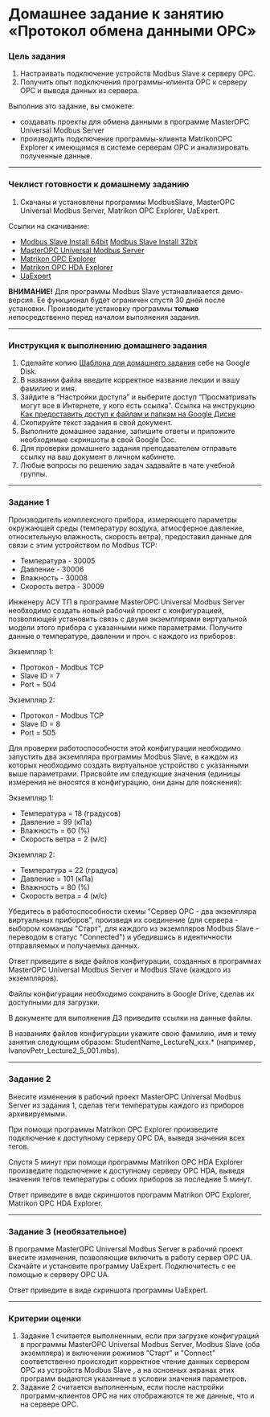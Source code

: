 # Домашнее задание к занятию «Протокол обмена данными OPC»

### Цель задания

1. Настраивать подключение устройств Modbus Slave к серверу OPC.
1. Получить опыт подключения программы-клиента OPC к серверу OPC и вывода данных из сервера.

Выполнив это задание, вы сможете:
* создавать проекты для обмена данными в программе MasterOPC Universal Modbus Server
* производить подключение программы-клиента MatrikonOPC Explorer к имеющимся в системе серверам OPC и анализировать полученные данные.

------

### Чеклист готовности к домашнему заданию

1. Скачаны и установлены программы ModbusSlave, MasterOPC Universal Modbus Server, Matrikon OPC Explorer, UaExpert.

Ссылки на скачивание:

- [Modbus Slave Install 64bit](https://www.modbustools.com/download/ModbusSlaveSetup64Bit.exe "ModbusSlave Install 64bit") [Modbus Slave Install 32bit](https://www.modbustools.com/download/ModbusSlaveSetup32Bit.exe "ModbusSlave Install 32bit")
- [MasterOPC Universal Modbus Server](https://drive.google.com/file/d/1gKj-W5g06wFmacTKTg7TA-25U2k4xI9t/view?usp=sharing "MasterOPC Universal Modbus Server (Zip)")
- [Matrikon OPC Explorer](https://drive.google.com/file/d/1G50COfrtY2KkFmSVi16BuPSSWetK0sje/view?usp=sharing "Matrikon OPC Explorer")
- [Matrikon OPC HDA Explorer](https://drive.google.com/file/d/1JyQjTRuLhzjpsNQ7sxk_vD_42GMxfV6P/view?usp=sharing "Matrikon OPC HDA Explorer")
- [UaExpert](https://drive.google.com/file/d/1CZj7ETnsDMord99d8uf_zDaggcIUpwsd/view?usp=sharing "UaExpert")
 
**ВНИМАНИЕ!** Для программы Modbus Slave устанавливается демо-версия. Ее функционал будет ограничен спустя 30 дней после установки.
Производите установку программы **только** непосредственно перед началом выполнения задания.

------

### Инструкция к выполнению домашнего задания

1. Сделайте копию [Шаблона для домашнего задания](https://docs.google.com/document/d/1Ia5Z9qZRRgcBH80XDq4_CqITyffKqd6FboDE8m_auK4/edit?usp=sharing) себе на Google Disk.
2. В названии файла введите корректное название лекции и вашу фамилию и имя.
3. Зайдите в “Настройки доступа” и выберите доступ “Просматривать могут все в Интернете, у кого есть ссылка”.
 Ссылка на инструкцию [Как предоставить доступ к файлам и папкам на Google Диске](https://support.google.com/docs/answer/2494822?hl=ru&co=GENIE.Platform%3DDesktop)
5. Скопируйте текст задания в свой документ.
6. Выполните домашнее задание, запишите ответы и приложите необходимые скриншоты в свой Google Doc.
7. Для проверки домашнего задания преподавателем отправьте ссылку на ваш документ в личном кабинете.
8. Любые вопросы по решению задач задавайте в чате учебной группы.

------

### Задание 1

Производитель комплексного прибора, измеряющего параметры окружающей среды (температуру воздуха, атмосферное давление, относительную влажность, скорость ветра), предоставил данные для связи с этим устройством по Modbus TCP:

- Температура - 30005
- Давление - 30006
- Влажность - 30008
- Скорость ветра - 30009

Инженеру АСУ ТП в программе MasterOPC Universal Modbus Server необходимо создать новый рабочий проект с конфигурацией, позволяющей установить связь с двумя экземплярами виртуальной модели этого прибора с указанными ниже параметрами. Получите данные о температуре, давлении и проч. с каждого из приборов:

Экземпляр 1:

- Протокол - Modbus TCP
- Slave ID = 7
- Port = 504

Экземпляр 2:

- Протокол - Modbus TCP
- Slave ID = 8
- Port = 505

Для проверки работоспособности этой конфигурации необходимо запустить два экземпляра программы Modbus Slave, в каждом из которых необходимо создать виртуальное устройство с указанными выше параметрами. Присвойте им следующие значения (единицы измерения не вносятся в конфигурацию, они даны для пояснения):

Экземпляр 1:

- Температура = 18 (градусов)
- Давление = 99 (кПа)
- Влажность = 60 (%)
- Скорость ветра = 2 (м/с)

Экземпляр 2: 

- Температура = 22 (градуса)
- Давление = 101 (кПа)
- Влажность = 80 (%)
- Скорость ветра = 4 (м/с)

Убедитесь в работоспособности схемы "Сервер OPC - два экземпляра виртуальных приборов", произведя их соединение (для сервера - выбором команды "Старт", для каждого из экземпляров Modbus Slave - переводом в статус "Connected") и убедившись в идентичности отправляемых и получаемых данных.

Ответ приведите в виде файлов конфигурации, созданных в программах MasterOPC Universal Modbus Server и Modbus Slave (каждого из экземпляров).

Файлы конфигурации необходимо сохранить в Google Drive, сделав их доступными для загрузки.

В документе для выполнения ДЗ приведите ссылки на данные файлы.

В названиях файлов конфигурации укажите свою фамилию, имя и тему занятия следующим образом: StudentName_LectureN_xxx.*
(например, IvanovPetr_Lecture2_5_001.mbs).

------

### Задание 2

Внесите изменения в рабочий проект MasterOPC Universal Modbus Server из задания 1, сделав теги температуры каждого из приборов архивируемыми.

При помощи программы Matrikon OPC Explorer произведите подключение к доступному серверу OPC DA, выведя значения всех тегов.

Спустя 5 минут при помощи программы Matrikon OPC HDA Explorer произведите подключение к доступному серверу OPC HDA, выведя значения тегов температуры с обоих приборов за последние 5 минут.

Ответ приведите в виде скриншотов программ Matrikon OPC Explorer, Matrikon OPC HDA Explorer.

------

### Задание 3 (необязательное)

В программе MasterOPC Universal Modbus Server в рабочий проект внесите изменения, позволяющие включить в работу сервер OPC UA.
Скачайте и установите программу UaExpert.
Подключитесть с ее помощью к серверу OPC UA.

Ответ приведите в виде скриншота программы UaExpert.

------

### Критерии оценки

1. Задание 1 считается выполненным, если при загрузке конфигураций в программы MasterOPC Universal Modbus Server, Modbus Slave (оба экземпляра) и включении режимов "Старт" и "Connect" соответственно происходит корректное чтение данных сервером OPC из устройств Modbus Slave , а на основных экранах этих программ выдаются указанные в условии значения параметров.
2. Задание 2 считается выполненным, если после настройки программ-клиентов OPC на них отображаются те же данные, что и на сервере OPC.
